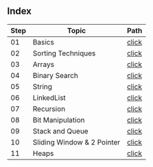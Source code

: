 ## Index

Step | Topic | Path
---|---|---
01 | Basics | [click](./basics/README.md) 
02 | Sorting Techniques | [click](./SortingTechniques/README.md)
03 | Arrays | [click](./Arrays/README.md)
04 | Binary Search | [click](./BinarySearch/README.md)
05 | String | [click](./String/README.md)
06 | LinkedList | [click](./LinkedList/README.md)
07 | Recursion | [click](./Recursion/README.md)
08 | Bit Manipulation | [click](./BitManipulation/README.md)
09 | Stack and Queue | [click](./StackAndQueue/README.md)
10 | Sliding Window & 2 Pointer | [click](./SlidingWindowAnd2Pointer/README.md)
11 | Heaps | [click](./Heaps/README.md)
